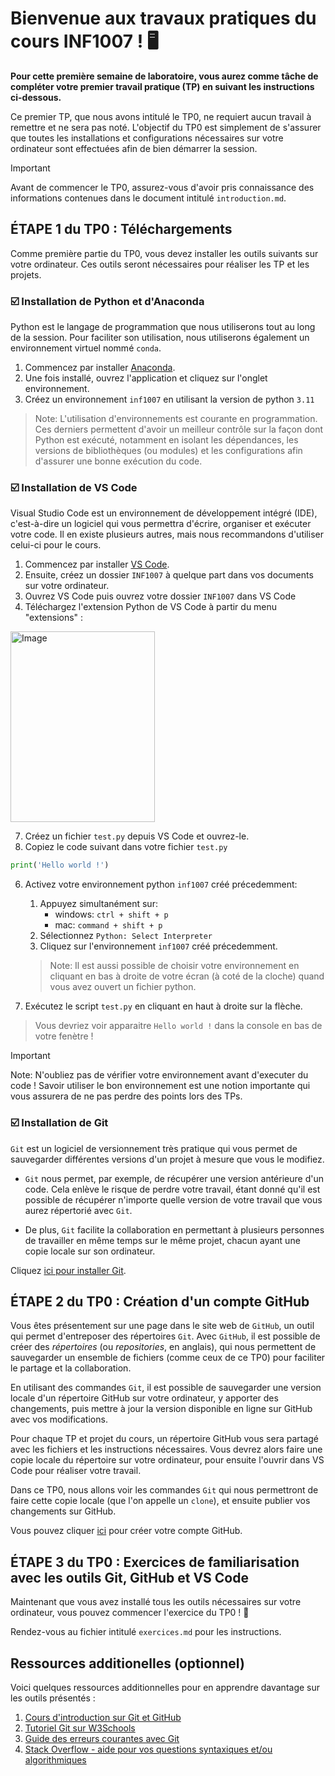 # Bienvenue aux travaux pratiques du cours INF1007 ! 🖥️

**Pour cette première semaine de laboratoire, vous aurez comme tâche de compléter votre premier travail pratique (TP) en suivant les instructions ci-dessous.**

Ce premier TP, que nous avons intitulé le TP0, ne requiert aucun travail à remettre et ne sera pas noté. L'objectif du TP0 est simplement de s'assurer que toutes les installations et configurations nécessaires sur votre ordinateur sont effectuées afin de bien démarrer la session. 

> [!IMPORTANT]
> Avant de commencer le TP0, assurez-vous d'avoir pris connaissance des informations contenues dans le document intitulé `introduction.md`. 

## ÉTAPE 1 du TP0 : Téléchargements

Comme première partie du TP0, vous devez installer les outils suivants sur votre ordinateur. Ces outils seront nécessaires pour réaliser les TP et les projets.

### ☑️ Installation de Python et d'Anaconda

Python est le langage de programmation que nous utiliserons tout au long de la session. Pour faciliter son utilisation, nous utiliserons également un environnement virtuel nommé `conda`.

1. Commencez par installer [Anaconda](https://www.anaconda.com/download/success).
2. Une fois installé, ouvrez l'application et cliquez sur l'onglet environnement.
3. Créez un environnement `inf1007` en utilisant la version de python `3.11`

> Note: L'utilisation d'environnements est courante en programmation. Ces derniers permettent d'avoir un meilleur contrôle sur la façon dont Python est exécuté, notamment en isolant les dépendances, les versions de bibliothèques (ou modules) et les configurations afin d'assurer une bonne exécution du code.

### ☑️ Installation de VS Code

Visual Studio Code est un environnement de développement intégré (IDE), c'est-à-dire un logiciel qui vous permettra d'écrire, organiser et exécuter votre code. Il en existe plusieurs autres, mais nous recommandons d'utiliser celui-ci pour le cours. 

1. Commencez par installer [VS Code](https://code.visualstudio.com/).
3. Ensuite, créez un dossier `INF1007` à quelque part dans vos documents sur votre ordinateur.
4. Ouvrez VS Code puis ouvrez votre dossier `INF1007` dans VS Code
5. Téléchargez l'extension Python de VS Code à partir du menu "extensions" :
<img width="231" height="305" alt="Image" src="https://github.com/user-attachments/assets/dc83e4ee-eafc-4335-a0c6-868d421a208a" />

7. Créez un fichier `test.py` depuis VS Code et ouvrez-le.
8. Copiez le code suivant dans votre fichier `test.py`

```python
print('Hello world !')
```
6. Activez votre environnement python `inf1007` créé précedemment:
    1. Appuyez simultanément sur:
        - windows: `ctrl + shift + p` 
        - mac: `command + shift + p`
    2. Sélectionnez `Python: Select Interpreter`
    3. Cliquez sur l'environnement `inf1007` créé précedemment.

    > Note: Il est aussi possible de choisir votre environnement en cliquant en bas à droite de votre écran (à coté de la cloche) quand vous avez ouvert un fichier python.

7. Exécutez le script `test.py` en cliquant en haut à droite sur la flèche.
> Vous devriez voir apparaitre `Hello world !` dans la console en bas de votre fenètre !

> [!IMPORTANT]
> Note: N'oubliez pas de vérifier votre environnement avant d'executer du code ! Savoir utiliser le bon environnement est une notion importante qui vous assurera de ne pas perdre des points lors des TPs. 

### ☑️ Installation de Git

`Git` est un logiciel de versionnement très pratique qui vous permet de sauvegarder différentes versions d'un projet à mesure que vous le modifiez. 

- `Git` nous permet, par exemple, de récupérer une version antérieure d'un code. Cela enlève le risque de perdre votre travail, étant donné qu'il est possible de récupérer n'importe quelle version de votre travail que vous aurez répertorié avec `Git`. 

- De plus, `Git` facilite la collaboration en permettant à plusieurs personnes de travailler en même temps sur le même projet, chacun ayant une copie locale sur son ordinateur. 

Cliquez [ici pour installer Git](https://git-scm.com/).

## ÉTAPE 2 du TP0 : Création d'un compte GitHub 

Vous êtes présentement sur une page dans le site web de `GitHub`, un outil qui permet d'entreposer des répertoires `Git`. Avec `GitHub`, il est possible de créer des *répertoires* (ou *repositories*, en anglais), qui nous permettent de sauvegarder un ensemble de fichiers (comme ceux de ce TP0) pour faciliter le partage et la collaboration. 

En utilisant des commandes `Git`, il est possible de sauvegarder une version locale d'un répertoire GitHub sur votre ordinateur, y apporter des changements, puis mettre à jour la version disponible en ligne sur GitHub avec vos modifications. 

Pour chaque TP et projet du cours, un répertoire GitHub vous sera partagé avec les fichiers et les instructions nécessaires. Vous devrez alors faire une copie locale du répertoire sur votre ordinateur, pour ensuite l'ouvrir dans VS Code pour réaliser votre travail. 

Dans ce TP0, nous allons voir les commandes `Git` qui nous permettront de faire cette copie locale (que l'on appelle un `clone`), et ensuite publier vos changements sur GitHub. 

Vous pouvez cliquer [ici](https://github.com) pour créer votre compte GitHub. 

## ÉTAPE 3 du TP0 : Exercices de familiarisation avec les outils Git, GitHub et VS Code

Maintenant que vous avez installé tous les outils nécessaires sur votre ordinateur, vous pouvez commencer l'exercice du TP0 ! :tada:

Rendez-vous au fichier intitulé `exercices.md` pour les instructions. 

## Ressources additionelles (optionnel)

Voici quelques ressources additionnelles pour en apprendre davantage sur les outils présentés :

1. [Cours d'introduction sur Git et GitHub](https://emdupre.github.io/git-course/)
2. [Tutoriel Git sur W3Schools](https://www.w3schools.com/git/)
3. [Guide des erreurs courantes avec Git](https://dangitgit.com/)
4. [Stack Overflow - aide pour vos questions syntaxiques et/ou algorithmiques](https://stackoverflow.com/)









